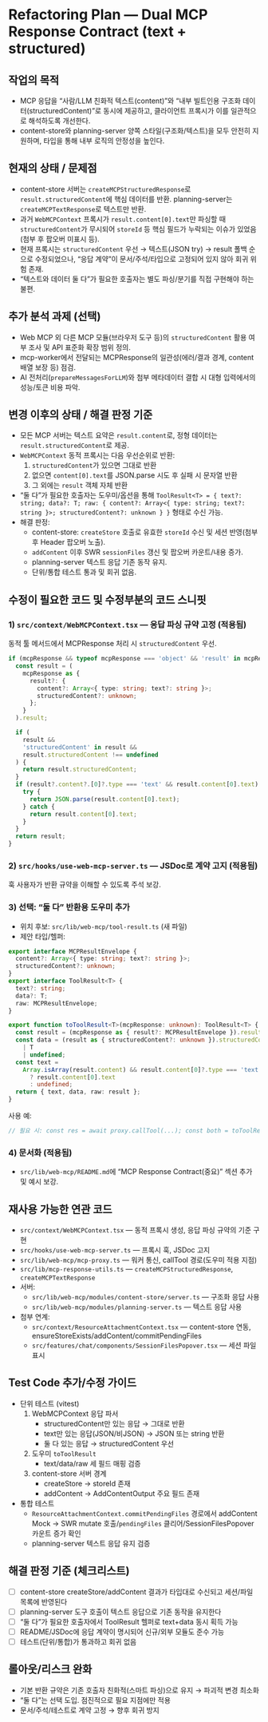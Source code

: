 # Refactoring Plan — Dual MCP Response Contract (text + structured)

## 작업의 목적

- MCP 응답을 “사람/LLM 친화적 텍스트(content)”와 “내부 빌트인용 구조화 데이터(structuredContent)”로 동시에 제공하고, 클라이언트 프록시가 이를 일관적으로 해석하도록 개선한다.
- content-store와 planning-server 양쪽 스타일(구조화/텍스트)을 모두 안전히 지원하며, 타입을 통해 내부 로직의 안정성을 높인다.

## 현재의 상태 / 문제점

- content-store 서버는 `createMCPStructuredResponse`로 `result.structuredContent`에 핵심 데이터를 반환. planning-server는 `createMCPTextResponse`로 텍스트만 반환.
- 과거 `WebMCPContext` 프록시가 `result.content[0].text`만 파싱할 때 `structuredContent`가 무시되어 `storeId` 등 핵심 필드가 누락되는 이슈가 있었음(첨부 후 팝오버 미표시 등).
- 현재 프록시는 `structuredContent` 우선 → 텍스트(JSON try) → result 폴백 순으로 수정되었으나, “응답 계약”이 문서/주석/타입으로 고정되어 있지 않아 회귀 위험 존재.
- “텍스트와 데이터 둘 다”가 필요한 호출자는 별도 파싱/분기를 직접 구현해야 하는 불편.

## 추가 분석 과제 (선택)

- Web MCP 외 다른 MCP 모듈(브라우저 도구 등)의 `structuredContent` 활용 여부 조사 및 API 표준화 확장 범위 정의.
- mcp-worker에서 전달되는 MCPResponse의 일관성(에러/결과 경계, content 배열 보장 등) 점검.
- AI 전처리(`prepareMessagesForLLM`)와 첨부 메타데이터 결합 시 대형 입력에서의 성능/토큰 비용 파악.

## 변경 이후의 상태 / 해결 판정 기준

- 모든 MCP 서버는 텍스트 요약은 `result.content`로, 정형 데이터는 `result.structuredContent`로 제공.
- `WebMCPContext` 동적 프록시는 다음 우선순위로 반환:
  1. `structuredContent`가 있으면 그대로 반환
  2. 없으면 `content[0].text`를 JSON.parse 시도 후 실패 시 문자열 반환
  3. 그 외에는 `result` 객체 자체 반환
- “둘 다”가 필요한 호출자는 도우미/옵션을 통해 `ToolResult<T> = { text?: string; data?: T; raw: { content?: Array<{ type: string; text?: string }>; structuredContent?: unknown } }` 형태로 수신 가능.
- 해결 판정:
  - content-store: `createStore` 호출로 유효한 `storeId` 수신 및 세션 반영(첨부 후 Header 팝오버 노출).
  - `addContent` 이후 SWR `sessionFiles` 갱신 및 팝오버 카운트/내용 증가.
  - planning-server 텍스트 응답 기존 동작 유지.
  - 단위/통합 테스트 통과 및 회귀 없음.

## 수정이 필요한 코드 및 수정부분의 코드 스니핏

### 1) `src/context/WebMCPContext.tsx` — 응답 파싱 규약 고정 (적용됨)

동적 툴 메서드에서 MCPResponse 처리 시 `structuredContent` 우선.

```ts
if (mcpResponse && typeof mcpResponse === 'object' && 'result' in mcpResponse) {
  const result = (
    mcpResponse as {
      result?: {
        content?: Array<{ type: string; text?: string }>;
        structuredContent?: unknown;
      };
    }
  ).result;

  if (
    result &&
    'structuredContent' in result &&
    result.structuredContent !== undefined
  ) {
    return result.structuredContent;
  }
  if (result?.content?.[0]?.type === 'text' && result.content[0].text) {
    try {
      return JSON.parse(result.content[0].text);
    } catch {
      return result.content[0].text;
    }
  }
  return result;
}
```

### 2) `src/hooks/use-web-mcp-server.ts` — JSDoc로 계약 고지 (적용됨)

훅 사용자가 반환 규약을 이해할 수 있도록 주석 보강.

### 3) 선택: “둘 다” 반환용 도우미 추가

- 위치 후보: `src/lib/web-mcp/tool-result.ts` (새 파일)
- 제안 타입/헬퍼:

```ts
export interface MCPResultEnvelope {
  content?: Array<{ type: string; text?: string }>;
  structuredContent?: unknown;
}
export interface ToolResult<T> {
  text?: string;
  data?: T;
  raw: MCPResultEnvelope;
}

export function toToolResult<T>(mcpResponse: unknown): ToolResult<T> {
  const result = (mcpResponse as { result?: MCPResultEnvelope }).result ?? {};
  const data = (result as { structuredContent?: unknown }).structuredContent as
    | T
    | undefined;
  const text =
    Array.isArray(result.content) && result.content[0]?.type === 'text'
      ? result.content[0].text
      : undefined;
  return { text, data, raw: result };
}
```

사용 예:

```ts
// 필요 시: const res = await proxy.callTool(...); const both = toToolResult<AddContentOutput>(res);
```

### 4) 문서화 (적용됨)

- `src/lib/web-mcp/README.md`에 “MCP Response Contract(중요)” 섹션 추가 및 예시 보강.

## 재사용 가능한 연관 코드

- `src/context/WebMCPContext.tsx` — 동적 프록시 생성, 응답 파싱 규약의 기준 구현
- `src/hooks/use-web-mcp-server.ts` — 프록시 훅, JSDoc 고지
- `src/lib/web-mcp/mcp-proxy.ts` — 워커 통신, callTool 경로(도우미 적용 지점)
- `src/lib/mcp-response-utils.ts` — `createMCPStructuredResponse`, `createMCPTextResponse`
- 서버:
  - `src/lib/web-mcp/modules/content-store/server.ts` — 구조화 응답 사용
  - `src/lib/web-mcp/modules/planning-server.ts` — 텍스트 응답 사용
- 첨부 연계:
  - `src/context/ResourceAttachmentContext.tsx` — content-store 연동, ensureStoreExists/addContent/commitPendingFiles
  - `src/features/chat/components/SessionFilesPopover.tsx` — 세션 파일 표시

## Test Code 추가/수정 가이드

- 단위 테스트 (vitest)
  1. WebMCPContext 응답 파서
     - structuredContent만 있는 응답 → 그대로 반환
     - text만 있는 응답(JSON/비JSON) → JSON 또는 string 반환
     - 둘 다 있는 응답 → structuredContent 우선
  2. 도우미 `toToolResult`
     - text/data/raw 세 필드 매핑 검증
  3. content-store 서버 경계
     - createStore → storeId 존재
     - addContent → AddContentOutput 주요 필드 존재
- 통합 테스트
  - `ResourceAttachmentContext.commitPendingFiles` 경로에서 addContent Mock → SWR mutate 호출/`pendingFiles` 클리어/SessionFilesPopover 카운트 증가 확인
  - planning-server 텍스트 응답 유지 검증

## 해결 판정 기준 (체크리스트)

- [ ] content-store createStore/addContent 결과가 타입대로 수신되고 세션/파일 목록에 반영된다
- [ ] planning-server 도구 호출이 텍스트 응답으로 기존 동작을 유지한다
- [ ] “둘 다”가 필요한 호출자에서 ToolResult 헬퍼로 text+data 동시 획득 가능
- [ ] README/JSDoc에 응답 계약이 명시되어 신규/외부 모듈도 준수 가능
- [ ] 테스트(단위/통합)가 통과하고 회귀 없음

## 롤아웃/리스크 완화

- 기본 반환 규약은 기존 호출자 친화적(스마트 파싱)으로 유지 → 파괴적 변경 최소화
- “둘 다”는 선택 도입. 점진적으로 필요 지점에만 적용
- 문서/주석/테스트로 계약 고정 → 향후 회귀 방지
